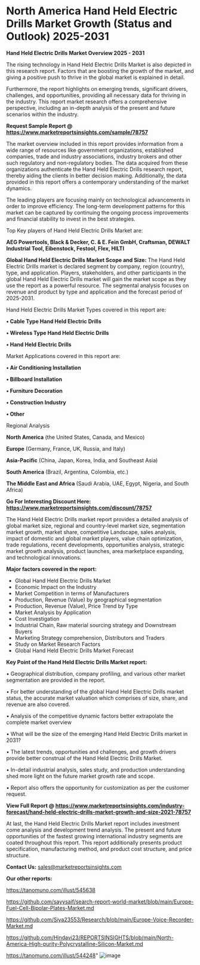 # North America Hand Held Electric Drills Market Growth (Status and Outlook) 2025-2031

<Strong> Hand Held Electric Drills Market Overview 2025 - 2031</strong>

The rising technology in Hand Held Electric Drills Market is also depicted in this research report. Factors that are boosting the growth of the market, and giving a positive push to thrive in the global market is explained in detail.

Furthermore, the report highlights on emerging trends, significant drivers, challenges, and opportunities, providing all necessary data for thriving in the industry. This report market research offers a comprehensive perspective, including an in-depth analysis of the present and future scenarios within the industry.

<strong>Request Sample Report @ <a href=https://www.marketreportsinsights.com/sample/78757>https://www.marketreportsinsights.com/sample/78757</a></strong>

The market overview included in this report provides information from a wide range of resources like government organizations, established companies, trade and industry associations, industry brokers and other such regulatory and non-regulatory bodies. The data acquired from these organizations authenticate the Hand Held Electric Drills research report, thereby aiding the clients in better decision making. Additionally, the data provided in this report offers a contemporary understanding of the market dynamics.

The leading players are focusing mainly on technological advancements in order to improve efficiency. The long-term development patterns for this market can be captured by continuing the ongoing process improvements and financial stability to invest in the best strategies.

Top Key players of Hand Held Electric Drills Market are:

<strong>AEG Powertools, Black & Decker, C. & E. Fein GmbH, Craftsman, DEWALT Industrial Tool, Eibenstock, Festool, Flex, HILTI</strong>

<strong><b>Global Hand Held Electric Drills Market Scope and Size:</b></strong>
The Hand Held Electric Drills market is declared segment by company, region (country), type, and application. Players, stakeholders, and other participants in the global Hand Held Electric Drills market will gain the market scope as they use the report as a powerful resource. The segmental analysis focuses on revenue and product by type and application and the forecast period of 2025-2031.

Hand Held Electric Drills Market Types covered in this report are:

<strong>• Cable Type Hand Held Electric Drills

• Wireless Type Hand Held Electric Drills

• Hand Held Electric Drills</strong>

Market Applications covered in this report are:

<strong>• Air Conditioning Installation

• Billboard Installation

• Furniture Decoration

• Construction Industry

• Other</strong> 

Regional Analysis

<strong>North America</strong> (the United States, Canada, and Mexico)

<strong>Europe</strong> (Germany, France, UK, Russia, and Italy)

<strong>Asia-Pacific</strong> (China, Japan, Korea, India, and Southeast Asia)

<strong>South America</strong> (Brazil, Argentina, Colombia, etc.)

<strong>The Middle East and Africa</strong> (Saudi Arabia, UAE, Egypt, Nigeria, and South Africa)

<strong>Go For Interesting Discount Here: <a href=https://www.marketreportsinsights.com/discount/78757>https://www.marketreportsinsights.com/discount/78757</a></strong>

The Hand Held Electric Drills market report provides a detailed analysis of global market size, regional and country-level market size, segmentation market growth, market share, competitive Landscape, sales analysis, impact of domestic and global market players, value chain optimization, trade regulations, recent developments, opportunities analysis, strategic market growth analysis, product launches, area marketplace expanding, and technological innovations.

<strong><b>Major factors covered in the report:</b></strong>
<ul>
  <li>Global Hand Held Electric Drills Market </li>
  <li>Economic Impact on the Industry</li>
  <li>Market Competition in terms of Manufacturers</li>
  <li>Production, Revenue (Value) by geographical segmentation</li>
  <li>Production, Revenue (Value), Price Trend by Type</li>
  <li>Market Analysis by Application</li>
  <li>Cost Investigation</li>
  <li>Industrial Chain, Raw material sourcing strategy and Downstream Buyers</li>
  <li>Marketing Strategy comprehension, Distributors and Traders</li>
  <li>Study on Market Research Factors</li>
  <li>Global Hand Held Electric Drills Market Forecast</li>
</ul>

<strong><b>Key Point of the Hand Held Electric Drills Market report:</b></strong>

• Geographical distribution, company profiling, and various other market segmentation are provided in the report.

• For better understanding of the global Hand Held Electric Drills market status, the accurate market valuation which comprises of size, share, and revenue are also covered.

• Analysis of the competitive dynamic factors better extrapolate the complete market overview

• What will be the size of the emerging Hand Held Electric Drills market in 2031?

• The latest trends, opportunities and challenges, and growth drivers provide better construal of the Hand Held Electric Drills Market.

• In-detail industrial analysis, sales study, and production understanding shed more light on the future market growth rate and scope.

• Report also offers the opportunity for customization as per the customer request.

<strong><b>View Full Report @ <a href=https://www.marketreportsinsights.com/industry-forecast/hand-held-electric-drills-market-growth-and-size-2021-78757>https://www.marketreportsinsights.com/industry-forecast/hand-held-electric-drills-market-growth-and-size-2021-78757</a></b></strong>


At last, the Hand Held Electric Drills Market report includes investment come analysis and development trend analysis. The present and future opportunities of the fastest growing international industry segments are coated throughout this report. This report additionally presents product specification, manufacturing method, and product cost structure, and price structure.

<strong>Contact Us:</strong>
sales@marketreportsinsights.com

<strong>Our other reports:</strong>

<a href=https://tanomuno.com/illust/545638>https://tanomuno.com/illust/545638</a>

<a href=https://github.com/sayysaif/search-report-world-market/blob/main/Europe-Fuel-Cell-Bipolar-Plates-Market.md>https://github.com/sayysaif/search-report-world-market/blob/main/Europe-Fuel-Cell-Bipolar-Plates-Market.md</a>

<a href=https://github.com/Siya23553/Research/blob/main/Europe-Voice-Recorder-Market.md>https://github.com/Siya23553/Research/blob/main/Europe-Voice-Recorder-Market.md</a>

<a href=https://github.com/Hindavi23/REPORTSINSIGHTS/blob/main/North-America-High-purity-Polycrystalline-Silicon-Market.md>https://github.com/Hindavi23/REPORTSINSIGHTS/blob/main/North-America-High-purity-Polycrystalline-Silicon-Market.md</a>

<a href=https://tanomuno.com/illust/544248>https://tanomuno.com/illust/544248</a>"
![image](https://github.com/user-attachments/assets/78394f15-9a86-4882-bdd2-56beb2aada83)
